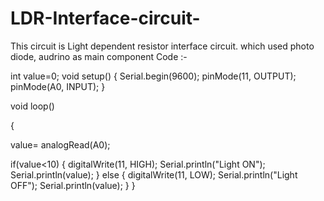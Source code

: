 # LDR-Interface-circuit-
This circuit is Light dependent resistor interface circuit. which used photo diode, audrino as main component 
Code :- 

int value=0;
void setup()
{
  Serial.begin(9600);
  pinMode(11, OUTPUT);
  pinMode(A0, INPUT);
}

void loop()
  
{
  
  value= analogRead(A0);
  
  if(value<10)
  {
    digitalWrite(11, HIGH);
    Serial.println("Light ON");
    Serial.println(value);
  }
  else
  {
     digitalWrite(11, LOW);
    Serial.println("Light OFF");
    Serial.println(value);
  }
}
